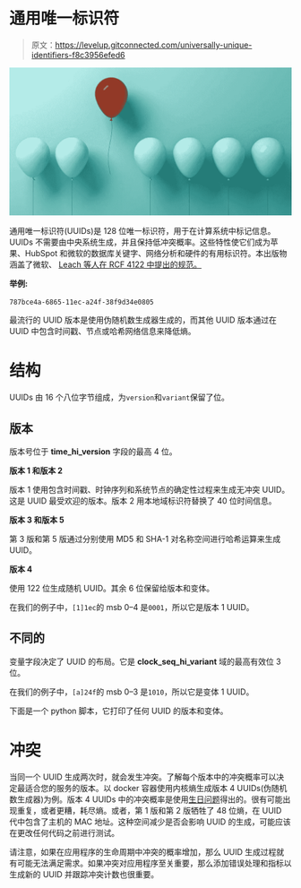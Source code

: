 # 通用唯一标识符

> 原文：<https://levelup.gitconnected.com/universally-unique-identifiers-f8c3956efed6>

![](img/46ba42166b77fbac919ecd2a31d3bd87.png)

通用唯一标识符(UUIDs)是 128 位唯一标识符，用于在计算系统中标记信息。UUIDs 不需要由中央系统生成，并且保持低冲突概率。这些特性使它们成为苹果、HubSpot 和微软的数据库关键字、网络分析和硬件的有用标识符。本出版物涵盖了微软、 [Leach 等人在 RCF 4122 中提出的规范。](https://datatracker.ietf.org/doc/html/rfc4122)

**举例:**

`787bce4a-6865-11ec-a24f-38f9d34e0805`

最流行的 UUID 版本是使用伪随机数生成器生成的，而其他 UUID 版本通过在 UUID 中包含时间戳、节点或哈希网络信息来降低熵。

# 结构

UUIDs 由 16 个八位字节组成，为`version`和`variant`保留了位。

## 版本

版本号位于 **time_hi_version** 字段的最高 4 位。

**版本 1 和版本 2**

版本 1 使用包含时间戳、时钟序列和系统节点的确定性过程来生成无冲突 UUID。这是 UUID 最受欢迎的版本。版本 2 用本地域标识符替换了 40 位时间信息。

**版本 3 和版本 5**

第 3 版和第 5 版通过分别使用 MD5 和 SHA-1 对名称空间进行哈希运算来生成 UUID。

**版本 4**

使用 122 位生成随机 UUID。其余 6 位保留给版本和变体。

在我们的例子中，`[1]1ec`的 msb 0–4 是`0001`，所以它是版本 1 UUID。

## 不同的

变量字段决定了 UUID 的布局。它是 **clock_seq_hi_variant** 域的最高有效位 3 位。

在我们的例子中，`[a]24f`的 msb 0–3 是`1010`，所以它是变体 1 UUID。

下面是一个 python 脚本，它打印了任何 UUID 的版本和变体。

# 冲突

当同一个 UUID 生成两次时，就会发生冲突。了解每个版本中的冲突概率可以决定最适合您的服务的版本。以 docker 容器使用内核熵生成版本 4 UUIDs(伪随机数生成器)为例。版本 4 UUIDs 中的冲突概率是使用[生日问题](https://en.wikipedia.org/wiki/Birthday_problem)得出的。很有可能出现重复，或者更糟，耗尽熵。或者，第 1 版和第 2 版牺牲了 48 位熵，在 UUID 代中包含了主机的 MAC 地址。这种空间减少是否会影响 UUID 的生成，可能应该在更改任何代码之前进行测试。

请注意，如果在应用程序的生命周期中冲突的概率增加，那么 UUID 生成过程就有可能无法满足需求。如果冲突对应用程序至关重要，那么添加错误处理和指标以生成新的 UUID 并跟踪冲突计数也很重要。